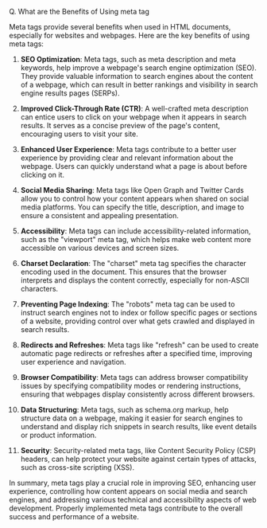 Q. What are the Benefits of Using meta tag

Meta tags provide several benefits when used in HTML documents, especially for websites and webpages. Here are the key benefits of using meta tags:

1. **SEO Optimization**: Meta tags, such as meta description and meta keywords, help improve a webpage's search engine optimization (SEO). They provide valuable information to search engines about the content of a webpage, which can result in better rankings and visibility in search engine results pages (SERPs).

2. **Improved Click-Through Rate (CTR)**: A well-crafted meta description can entice users to click on your webpage when it appears in search results. It serves as a concise preview of the page's content, encouraging users to visit your site.

3. **Enhanced User Experience**: Meta tags contribute to a better user experience by providing clear and relevant information about the webpage. Users can quickly understand what a page is about before clicking on it.

4. **Social Media Sharing**: Meta tags like Open Graph and Twitter Cards allow you to control how your content appears when shared on social media platforms. You can specify the title, description, and image to ensure a consistent and appealing presentation.

5. **Accessibility**: Meta tags can include accessibility-related information, such as the "viewport" meta tag, which helps make web content more accessible on various devices and screen sizes.

6. **Charset Declaration**: The "charset" meta tag specifies the character encoding used in the document. This ensures that the browser interprets and displays the content correctly, especially for non-ASCII characters.

7. **Preventing Page Indexing**: The "robots" meta tag can be used to instruct search engines not to index or follow specific pages or sections of a website, providing control over what gets crawled and displayed in search results.

8. **Redirects and Refreshes**: Meta tags like "refresh" can be used to create automatic page redirects or refreshes after a specified time, improving user experience and navigation.

9. **Browser Compatibility**: Meta tags can address browser compatibility issues by specifying compatibility modes or rendering instructions, ensuring that webpages display consistently across different browsers.

10. **Data Structuring**: Meta tags, such as schema.org markup, help structure data on a webpage, making it easier for search engines to understand and display rich snippets in search results, like event details or product information.

11. **Security**: Security-related meta tags, like Content Security Policy (CSP) headers, can help protect your website against certain types of attacks, such as cross-site scripting (XSS).

In summary, meta tags play a crucial role in improving SEO, enhancing user experience, controlling how content appears on social media and search engines, and addressing various technical and accessibility aspects of web development. Properly implemented meta tags contribute to the overall success and performance of a website.